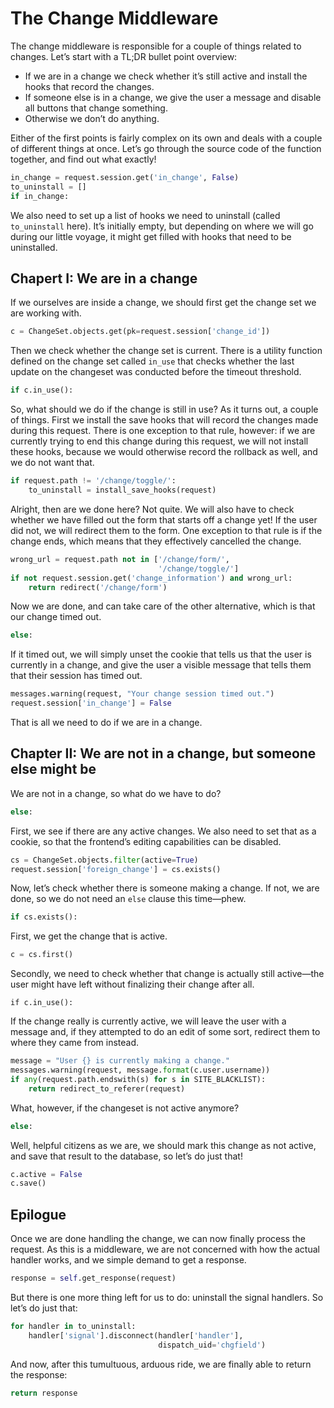 # The Change Middleware

The change middleware is responsible for a couple of things related to changes.
Let’s start with a TL;DR bullet point overview:

- If we are in a change we check whether it’s still active and install the hooks
  that record the changes.
- If someone else is in a change, we give the user a message and disable all
  buttons that change something.
- Otherwise we don’t do anything.

Either of the first points is fairly complex on its own and deals with a couple
of different things at once. Let’s go through the source code of the function
together, and find out what exactly!

```python
in_change = request.session.get('in_change', False)
to_uninstall = []
if in_change:
```

We also need to set up a list of hooks we need to uninstall (called
`to_uninstall` here). It’s initially empty, but depending on where we will go
during our little voyage, it might get filled with hooks that need to be
uninstalled.

## Chapert I: We are in a change

If we ourselves are inside a change, we should first get the change set we are
working with.

```python
c = ChangeSet.objects.get(pk=request.session['change_id'])
```

Then we check whether the change set is current. There is a utility function
defined on the change set called `in_use` that checks whether the last update on
the changeset was conducted before the timeout threshold.

```python
if c.in_use():
```

So, what should we do if the change is still in use? As it turns out, a couple
of things. First we install the save hooks that will record the changes made
during this request. There is one exception to that rule, however: if we are
currently trying to end this change during this request, we will not install
these hooks, because we would otherwise record the rollback as well, and we do
not want that.

```python
if request.path != '/change/toggle/':
    to_uninstall = install_save_hooks(request)
```

Alright, then are we done here? Not quite. We will also have to check whether
we have filled out the form that starts off a change yet! If the user did not,
we will redirect them to the form. One exception to that rule is if the change
ends, which means that they effectively cancelled the change.

```python
wrong_url = request.path not in ['/change/form/',
                                 '/change/toggle/']
if not request.session.get('change_information') and wrong_url:
    return redirect('/change/form')
```

Now we are done, and can take care of the other alternative, which is that our
change timed out.

```python
else:
```

If it timed out, we will simply unset the cookie that tells us that the user is
currently in a change, and give the user a visible message that tells them that
their session has timed out.

```python
messages.warning(request, "Your change session timed out.")
request.session['in_change'] = False
```

That is all we need to do if we are in a change.

## Chapter II: We are not in a change, but someone else might be

We are not in a change, so what do we have to do?

```python
else:
```

First, we see if there are any active changes. We also need to set that as a
cookie, so that the frontend’s editing capabilities can be disabled.

```python
cs = ChangeSet.objects.filter(active=True)
request.session['foreign_change'] = cs.exists()
```

Now, let’s check whether there is someone making a change. If not, we are done,
so we do not need an `else` clause this time—phew.

```python
if cs.exists():
```

First, we get the change that is active.

```python
c = cs.first()
```

Secondly, we need to check whether that change is actually still active—the user
might have left without finalizing their change after all.

```
if c.in_use():
```

If the change really is currently active, we will leave the user with a message
and, if they attempted to do an edit of some sort, redirect them to where they
came from instead.

```python
message = "User {} is currently making a change."
messages.warning(request, message.format(c.user.username))
if any(request.path.endswith(s) for s in SITE_BLACKLIST):
    return redirect_to_referer(request)
```

What, however, if the changeset is not active anymore?

```python
else:
```

Well, helpful citizens as we are, we should mark this change as not active, and
save that result to the database, so let’s do just that!

```python
c.active = False
c.save()
```

## Epilogue

Once we are done handling the change, we can now finally process the request.
As this is a middleware, we are not concerned with how the actual handler works,
and we simple demand to get a response.

```python
response = self.get_response(request)
```

But there is one more thing left for us to do: uninstall the signal handlers.
So let’s do just that:

```python
for handler in to_uninstall:
    handler['signal'].disconnect(handler['handler'],
                                 dispatch_uid='chgfield')
```

And now, after this tumultuous, arduous ride, we are finally able to return the
response:

```python
return response
```
